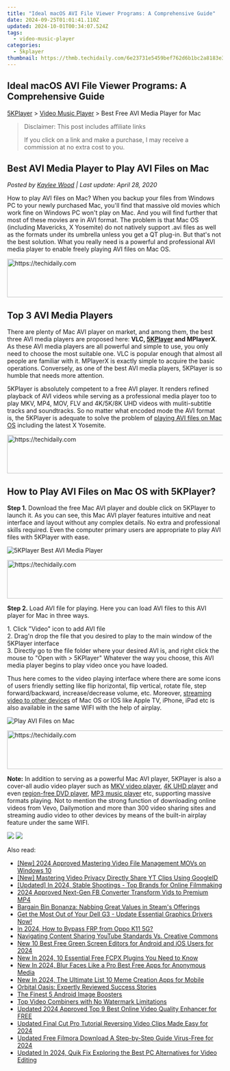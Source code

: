 ```yaml
---
title: "Ideal macOS AVI File Viewer Programs: A Comprehensive Guide"
date: 2024-09-25T01:01:41.110Z
updated: 2024-10-01T00:34:07.524Z
tags:
  - video-music-player
categories:
  - 5kplayer
thumbnail: https://thmb.techidaily.com/6e23731e5459bef762d6b1bc2a8183e3bf6b31c4a9b6b999e3d277b3627f742d.jpg
---
```


## Ideal macOS AVI File Viewer Programs: A Comprehensive Guide

[5KPlayer](https://tools.techidaily.com/5kplayer/products/) \> [Video Music Player](https://tools.techidaily.com/5kplayer/video-music-player/) \> Best Free AVI Media Player for Mac

>  Disclaimer: This post includes affiliate links
>
>  If you click on a link and make a purchase, I may receive a commission at no extra cost to you.
>

## Best AVI Media Player to Play AVI Files on Mac

 _Posted by [Kaylee Wood](https://www.quora.com/profile/Amanda-Hu-21) | Last update: April 28, 2020_

How to play AVI files on Mac? When you backup your files from Windows PC to your newly purchased Mac, you'll find that massive old movies which work fine on Windows PC won't play on Mac. And you will find further that most of these movies are in AVI format. The problem is that Mac OS (including Mavericks, X Yosemite) do not natively support .avi files as well as the formats under its umbrella unless you get a QT plug-in. But that's not the best solution. What you really need is a powerful and professional AVI media player to enable freely playing AVI files on Mac OS. 

<!-- affiliate ads begin -->
<a href="https://aligracehair.sjv.io/c/5597632/1880931/19272" target="_top" id="1880931">
  <img src="//a.impactradius-go.com/display-ad/19272-1880931" border="0" alt="https://techidaily.com" width="728" height="90"/>
</a>
<img height="0" width="0" src="https://aligracehair.sjv.io/i/5597632/1880931/19272" style="position:absolute;visibility:hidden;" border="0" />
<!-- affiliate ads end -->

## Top 3 AVI Media Players

There are plenty of Mac AVI player on market, and among them, the best three AVI media players are proposed here: **VLC, [5KPlayer](https://tools.techidaily.com/5kplayer/products/) and MPlayerX**. As these AVI media players are all powerful and simple to use, you only need to choose the most suitable one. VLC is popular enough that almost all people are familiar with it. MPlayerX is exactly simple to acquire the basic operations. Conversely, as one of the best AVI media players, 5KPlayer is so humble that needs more attention. 

5KPlayer is absolutely competent to a free AVI player. It renders refined playback of AVI videos while serving as a professional media player too to play MKV, MP4, MOV, FLV and 4K/5K/8K UHD videos with muliti-subtitle tracks and soundtracks. So no matter what encoded mode the AVI format is, the 5KPlayer is adequate to solve the problem of [playing AVI files on Mac OS](https://tools.techidaily.com/5kplayer/video-music-player/) including the latest X Yosemite.

<!-- affiliate ads begin -->
<a href="https://unicoeye.pxf.io/c/5597632/2134218/18498" target="_top" id="2134218">
  <img src="//a.impactradius-go.com/display-ad/18498-2134218" border="0" alt="https://techidaily.com" width="728" height="90"/>
</a>
<img height="0" width="0" src="https://unicoeye.pxf.io/i/5597632/2134218/18498" style="position:absolute;visibility:hidden;" border="0" />
<!-- affiliate ads end -->

## How to Play AVI Files on Mac OS with 5KPlayer?

**Step 1.** Download the free Mac AVI player and double click on 5KPlayer to launch it. As you can see, this Mac AVI player features intuitive and neat interface and layout without any complex details. No extra and professional skills required. Even the computer primary users are appropriate to play AVI files with 5KPlayer with ease. 

![5KPlayer Best AVI Media Player](https://www.5kplayer.com/video-music-player/img/youtube-0119-01.png) 

<!-- affiliate ads begin -->
<a href="https://unicoeye.pxf.io/c/5597632/2134238/18498" target="_top" id="2134238">
  <img src="//a.impactradius-go.com/display-ad/18498-2134238" border="0" alt="https://techidaily.com" width="728" height="90"/>
</a>
<img height="0" width="0" src="https://unicoeye.pxf.io/i/5597632/2134238/18498" style="position:absolute;visibility:hidden;" border="0" />
<!-- affiliate ads end -->

**Step 2.** Load AVI file for playing. Here you can load AVI files to this AVI player for Mac in three ways.

1\. Click "Video" icon to add AVI file  
 2\. Drag'n drop the file that you desired to play to the main window of the 5KPlayer interface  
 3\. Directly go to the file folder where your desired AVI is, and right click the mouse to "Open with > 5KPlayer" Whatever the way you choose, this AVI media player begins to play video once you have loaded.

Thus here comes to the video playing interface where there are some icons of users friendly setting like flip horizontal, flip vertical, rotate file, step forward/backward, increase/decrease volume, etc. Moreover, [streaming video to other devices](https://tools.techidaily.com/5kplayer/airplay/) of Mac OS or IOS like Apple TV, iPhone, iPad etc is also available in the same WIFI with the help of airplay.

![Play AVI Files on Mac](https://www.5kplayer.com/video-music-player/img/play-avi-files-on-mac.jpg) 

<!-- affiliate ads begin -->
<a href="https://appsumo.8odi.net/c/5597632/2075483/7443" target="_top" id="2075483">
  <img src="//a.impactradius-go.com/display-ad/7443-2075483" border="0" alt="https://techidaily.com" width="728" height="90"/>
</a>
<img height="0" width="0" src="https://appsumo.8odi.net/i/5597632/2075483/7443" style="position:absolute;visibility:hidden;" border="0" />
<!-- affiliate ads end -->

**Note:** In addition to serving as a powerful Mac AVI player, 5KPlayer is also a cover-all audio video player such as [MKV video player](https://tools.techidaily.com/5kplayer/video-music-player/), [4K UHD player](https://tools.techidaily.com/5kplayer/video-music-player/) and even [region-free DVD player](https://tools.techidaily.com/5kplayer/video-music-player/), [MP3 music player](https://tools.techidaily.com/5kplayer/video-music-player/) etc, supporting massive formats playing. Not to mention the strong function of downloading online videos from Vevo, Dailymotion and more than 300 video sharing sites and streaming audio video to other devices by means of the built-in airplay feature under the same WIFI. 

[![](https://www.5kplayer.com/video-music-player/../button/freedownwhitewin.png)](https://tools.techidaily.com/5kplayer/products/) [![](https://www.5kplayer.com/video-music-player/../button/freedownbackmac.png)](https://tools.techidaily.com/5kplayer/products/)

<ins class="adsbygoogle"
     style="display:block"
     data-ad-format="autorelaxed"
     data-ad-client="ca-pub-7571918770474297"
     data-ad-slot="1223367746"></ins>

<ins class="adsbygoogle"
     style="display:block"
     data-ad-client="ca-pub-7571918770474297"
     data-ad-slot="8358498916"
     data-ad-format="auto"
     data-full-width-responsive="true"></ins>

<span class="atpl-alsoreadstyle">Also read:</span>
<div><ul>
<li><a href="https://video-capture.techidaily.com/new-2024-approved-mastering-video-file-management-movs-on-windows-10/"><u>[New] 2024 Approved Mastering Video File Management MOVs on Windows 10</u></a></li>
<li><a href="https://youtube-webster.techidaily.com/astering-video-privacy-directly-share-yt-clips-using-googleid/"><u>[New] Mastering Video Privacy Directly Share YT Clips Using GoogleID</u></a></li>
<li><a href="https://youtube-zero.techidaily.com/ed-in-2024-stable-shootings-top-brands-for-online-filmmaking/"><u>[Updated] In 2024, Stable Shootings - Top Brands for Online Filmmaking</u></a></li>
<li><a href="https://facebook-videos.techidaily.com/2024-approved-next-gen-fb-converter-transform-vids-to-premium-mp4/"><u>2024 Approved Next-Gen FB Converter Transform Vids to Premium MP4</u></a></li>
<li><a href="https://games-able.techidaily.com/bargain-bin-bonanza-nabbing-great-values-in-steams-offerings/"><u>Bargain Bin Bonanza: Nabbing Great Values in Steam's Offerings</u></a></li>
<li><a href="https://driver-download.techidaily.com/get-the-most-out-of-your-dell-g3-update-essential-graphics-drivers-now/"><u>Get the Most Out of Your Dell G3 - Update Essential Graphics Drivers Now!</u></a></li>
<li><a href="https://android-frp.techidaily.com/in-2024-how-to-bypass-frp-from-oppo-k11-5g-by-drfone-android/"><u>In 2024, How to Bypass FRP from Oppo K11 5G?</u></a></li>
<li><a href="https://youtube-zero.techidaily.com/ating-content-sharing-youtube-standards-vs-creative-commons/"><u>Navigating Content Sharing YouTube Standards Vs. Creative Commons</u></a></li>
<li><a href="https://video-ai-editor.techidaily.com/new-10-best-free-green-screen-editors-for-android-and-ios-users-for-2024/"><u>New 10 Best Free Green Screen Editors for Android and iOS Users for 2024</u></a></li>
<li><a href="https://video-ai-editor.techidaily.com/new-in-2024-10-essential-free-fcpx-plugins-you-need-to-know/"><u>New In 2024, 10 Essential Free FCPX Plugins You Need to Know</u></a></li>
<li><a href="https://video-ai-editor.techidaily.com/new-in-2024-blur-faces-like-a-pro-best-free-apps-for-anonymous-media/"><u>New In 2024, Blur Faces Like a Pro Best Free Apps for Anonymous Media</u></a></li>
<li><a href="https://video-ai-editor.techidaily.com/new-in-2024-the-ultimate-list-10-meme-creation-apps-for-mobile/"><u>New In 2024, The Ultimate List 10 Meme Creation Apps for Mobile</u></a></li>
<li><a href="https://data-wizards.techidaily.com/orbital-oasis-expertly-reviewed-success-stories/"><u>Orbital Oasis: Expertly Reviewed Success Stories</u></a></li>
<li><a href="https://extra-lessons.techidaily.com/the-finest-5-android-image-boosters/"><u>The Finest 5 Android Image Boosters</u></a></li>
<li><a href="https://video-ai-editor.techidaily.com/top-video-combiners-with-no-watermark-limitations/"><u>Top Video Combiners with No Watermark Limitations</u></a></li>
<li><a href="https://video-ai-editor.techidaily.com/updated-2024-approved-top-9-best-online-video-quality-enhancer-for-free/"><u>Updated 2024 Approved Top 9 Best Online Video Quality Enhancer for FREE</u></a></li>
<li><a href="https://video-ai-editor.techidaily.com/updated-final-cut-pro-tutorial-reversing-video-clips-made-easy-for-2024/"><u>Updated Final Cut Pro Tutorial Reversing Video Clips Made Easy for 2024</u></a></li>
<li><a href="https://video-ai-editor.techidaily.com/updated-free-filmora-download-a-step-by-step-guide-virus-free-for-2024/"><u>Updated Free Filmora Download A Step-by-Step Guide Virus-Free for 2024</u></a></li>
<li><a href="https://video-ai-editor.techidaily.com/updated-in-2024-quik-fix-exploring-the-best-pc-alternatives-for-video-editing/"><u>Updated In 2024, Quik Fix Exploring the Best PC Alternatives for Video Editing</u></a></li>
</ul></div>

